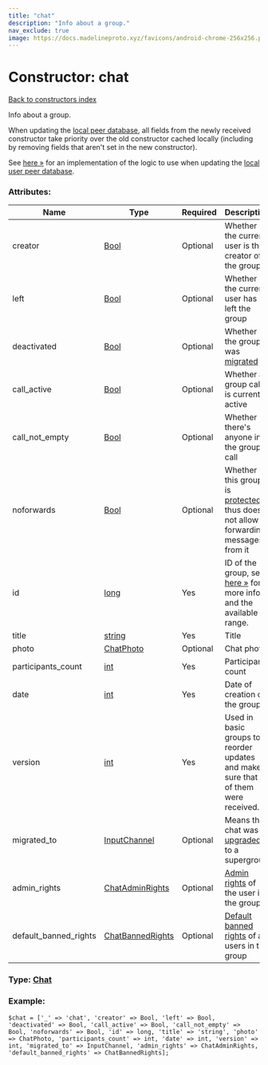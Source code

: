 ```yaml
---
title: "chat"
description: "Info about a group."
nav_exclude: true
image: https://docs.madelineproto.xyz/favicons/android-chrome-256x256.png
---
```

# Constructor: chat  
[Back to constructors index](/API_docs/constructors/index.html)



Info about a group.

When updating the [local peer database](https://core.telegram.org/api/peers), all fields from the newly received constructor take priority over the old constructor cached locally (including by removing fields that aren't set in the new constructor).

See [here »](https://github.com/tdlib/td/blob/a24af0992245f838f2b4b418a0a2d5fa9caa27b5/td/telegram/ChatManager.cpp#L5152) for an implementation of the logic to use when updating the [local user peer database](https://core.telegram.org/api/peers).

### Attributes:

| Name     |    Type       | Required | Description |
|----------|---------------|----------|-------------|
|creator|[Bool](/API_docs/types/Bool.html) | Optional|Whether the current user is the creator of the group|
|left|[Bool](/API_docs/types/Bool.html) | Optional|Whether the current user has left the group|
|deactivated|[Bool](/API_docs/types/Bool.html) | Optional|Whether the group was [migrated](https://core.telegram.org/api/channel)|
|call\_active|[Bool](/API_docs/types/Bool.html) | Optional|Whether a group call is currently active|
|call\_not\_empty|[Bool](/API_docs/types/Bool.html) | Optional|Whether there's anyone in the group call|
|noforwards|[Bool](/API_docs/types/Bool.html) | Optional|Whether this group is [protected](https://telegram.org/blog/protected-content-delete-by-date-and-more), thus does not allow forwarding messages from it|
|id|[long](/API_docs/types/long.html) | Yes|ID of the group, see [here »](https://core.telegram.org/api/peers#peer-id) for more info and the available ID range.|
|title|[string](/API_docs/types/string.html) | Yes|Title|
|photo|[ChatPhoto](/API_docs/types/ChatPhoto.html) | Optional|Chat photo|
|participants\_count|[int](/API_docs/types/int.html) | Yes|Participant count|
|date|[int](/API_docs/types/int.html) | Yes|Date of creation of the group|
|version|[int](/API_docs/types/int.html) | Yes|Used in basic groups to reorder updates and make sure that all of them were received.|
|migrated\_to|[InputChannel](/API_docs/types/InputChannel.html) | Optional|Means this chat was [upgraded](https://core.telegram.org/api/channel) to a supergroup|
|admin\_rights|[ChatAdminRights](/API_docs/types/ChatAdminRights.html) | Optional|[Admin rights](https://core.telegram.org/api/rights) of the user in the group|
|default\_banned\_rights|[ChatBannedRights](/API_docs/types/ChatBannedRights.html) | Optional|[Default banned rights](https://core.telegram.org/api/rights) of all users in the group|



### Type: [Chat](/API_docs/types/Chat.html)


### Example:

```
$chat = ['_' => 'chat', 'creator' => Bool, 'left' => Bool, 'deactivated' => Bool, 'call_active' => Bool, 'call_not_empty' => Bool, 'noforwards' => Bool, 'id' => long, 'title' => 'string', 'photo' => ChatPhoto, 'participants_count' => int, 'date' => int, 'version' => int, 'migrated_to' => InputChannel, 'admin_rights' => ChatAdminRights, 'default_banned_rights' => ChatBannedRights];
```  
